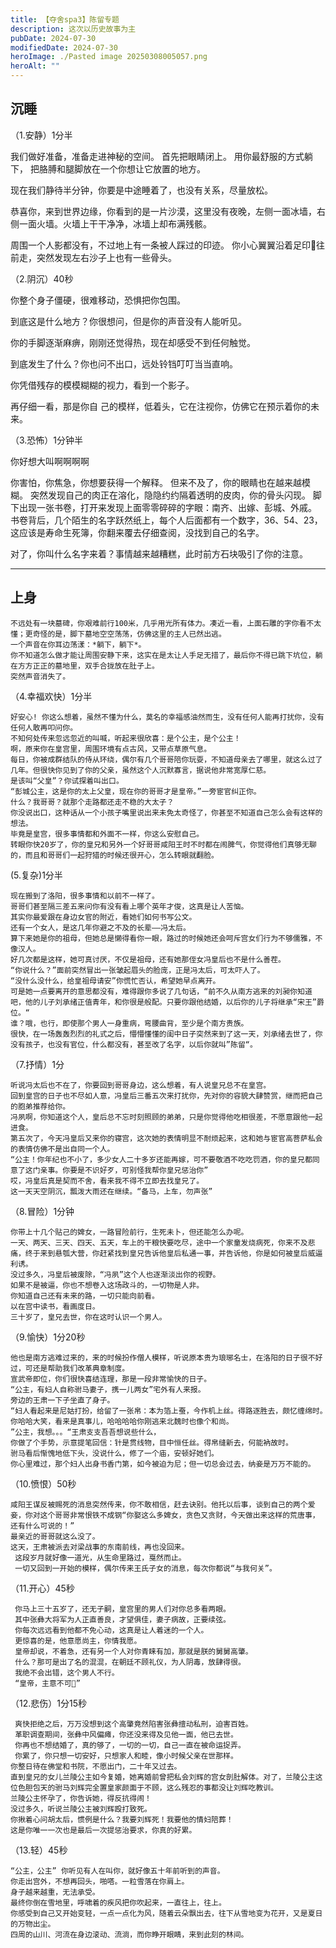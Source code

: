 ```yaml
---
title: 【夺舍spa3】陈留专题
description: 这次以历史故事为主
pubDate: 2024-07-30
modifiedDate: 2024-07-30
heroImage: ./Pasted image 20250308005057.png
heroAlt: ""
---
```


## 沉睡

（1.安静）1分半

我们做好准备，准备走进神秘的空间。
首先把眼睛闭上。
用你最舒服的方式躺下， 把胳膊和腿脚放在一个你想让它放置的地方。

现在我们静待半分钟，你要是中途睡着了，也没有关系，尽量放松。

恭喜你，来到世界边缘，你看到的是一片沙漠，这里没有夜晚，左侧一面冰墙，右侧一面火墙。火墙上干干净净，冰墙上却布满残骸。

周围一个人影都没有，不过地上有一条被人踩过的印迹。
你小心翼翼沿着足印👣往前走，突然发现左右沙子上也有一些骨头。

（2.阴沉）40秒

你整个身子僵硬，很难移动，恐惧把你包围。

到底这是什么地方？你很想问，但是你的声音没有人能听见。

你的手脚逐渐麻痹，刚刚还觉得热，现在却感受不到任何触觉。

到底发生了什么？你也问不出口，远处铃铛叮叮当当直响。

你凭借残存的模模糊糊的视力，看到一个影子。

再仔细一看，那是你自 己的模样，低着头，它在注视你，仿佛它在预示着你的未来。

（3.恐怖）1分钟半

你好想大叫啊啊啊啊 

你害怕，你焦急，你想要获得一个解释。
但来不及了，你的眼睛也在越来越模糊。
突然发现自己的肉正在溶化，隐隐约约隔着透明的皮肉，你的骨头闪现。
脚下出现一张书卷，打开来发现上面零零碎碎的字眼：南齐、出嫁、彭城、外戚。
书卷背后，几个陌生的名字跃然纸上，每个人后面都有一个数字，36、54、23，
这应该是寿命生死簿，你翻来覆去仔细查阅，没找到自己的名字。

对了，你叫什么名字来着？事情越来越糟糕，此时前方石块吸引了你的注意。

---

## 上身

	不远处有一块墓碑，你艰难前行100米，几乎用光所有体力。凑近一看，上面石雕的字你看不太懂；更奇怪的是，脚下墓地空空荡荡，仿佛这里的主人已然出逃。
	一个声音在你耳边荡漾：*躺下，躺下*。
	你不知道怎么做才能让周围安静下来，这实在是太让人手足无措了，最后你不得已跳下坑位，躺在方方正正的墓地里，双手合拢放在肚子上。
	突然声音消失了。
	

（4.幸福欢快）1分半

	
	好安心! 你这么想着，虽然不懂为什么，莫名的幸福感油然而生，没有任何人能再打扰你，没有任何人敢再叩问你。
	不知何处传来忽远忽近的叫喊，听起来很欣喜：是个公主，是个公主！
	啊，原来你在皇宫里，周围环境有点古风，又带点草原气息。
	每日，你被成群结队的侍从环绕，偶尔有几个哥哥陪你玩耍，不知道母亲去了哪里，就这么过了几年。但很快你见到了你的父亲，虽然这个人沉默寡言，据说他非常宽厚仁慈。
	是该叫“父皇”？你试探着叫出口。
	“彭城公主，这是你的太上父皇，现在你的哥哥才是皇帝。”一旁宦官纠正你。
	什么？我哥哥？就那个走路都还走不稳的大太子？
	你没说出口，这种话从一个小孩子嘴里说出来未免太奇怪了，你甚至不知道自己怎么会有这样的想法。
	毕竟是皇宫，很多事情都和外面不一样，你这么安慰自己。
	转眼你快20岁了，你的皇兄和另外一个好哥哥咸阳王时不时都在闹脾气，你觉得他们真够无聊的，而且和哥哥们一起狩猎的时候还很开心，怎么转眼就翻脸。

(5.复杂)1分半

	现在搬到了洛阳，很多事情和以前不一样了。
	哥哥们甚至隔三差五来问你有没有看上哪个英年才俊，这真是让人苦恼。
	其实你最爱跟在身边女官的附近，看她们如何书写公文。
	还有一个女人，是这几年你避之不及的长辈——冯太后。
	算下来她是你的祖母，但她总是懒得看你一眼，路过的时候她还会呵斥宫女们行为不够儒雅，不像汉人。
	好几次都是这样，她可真讨厌，不仅是祖母，还有她那侄女冯皇后也不是什么善茬。
	“你说什么？”面前突然冒出一张皱起眉头的脸庞，正是冯太后，可太吓人了。
	“没什么没什么，给皇祖母请安”你慌忙否认，希望她早点离开。
	可是她一点要离开的意思都没有，难得跟你多说了几句话，“前不久从南方逃来的刘昶你知道吧，他的儿子刘承绪正值青年，和你很是般配。只要你跟他结婚，以后你的儿子将继承“宋王”爵位。“
	谁？哦，也行，即使那个男人一身重病，弯腰曲背，至少是个南方贵族。
	很快，在一场轰轰烈烈的礼式之后，懵懵懂懂的闺中日子突然来到了这一天，刘承绪去世了，你没有孩子，也没有官位，什么都没有，甚至改了名字，以后你就叫”陈留“。

（7.抒情）1分

	听说冯太后也不在了，你要回到哥哥身边，这么想着，有人说皇兄总不在皇宫。
	回到皇宫的日子也不尽如人意，冯皇后三番五次来打扰你，先对你的容貌大肆赞赏，继而把自己的胞弟推荐给你。
	冯夙啊，你知道这个人，皇后总不忘时刻照顾的弟弟，只是你觉得他吃相很差，不愿意跟他一起进食。
	第五次了，今天冯皇后又来你的寝宫，这次她的表情明显不耐烦起来，这和她与宦官高菩萨私会的表情仿佛不是出自同一个人。
	“公主！你年纪也不小了，多少女人二十多岁还能再嫁，可不要敬酒不吃吃罚酒，你的皇兄都同意了这门亲事。你要是不识好歹，可别怪我帮你皇兄惩治你”
	哎，冯皇后真是契而不舍，看来我不得不立即去找皇兄了。
	这一天天空阴沉，瓢泼大雨还在继续。“备马，上车，勿声张”

（8.冒险）1分钟

	你带上十几个贴己的婢女，一路冒险前行，生死未卜，但还能怎么办呢。
	一天、两天、三天、四天、五天，车上的干粮快要吃尽，途中一个家童发烧病死，你来不及悲痛，终于来到悬瓠大营，你赶紧找到皇兄告诉他皇后私通一事，并告诉他，你是如何被皇后威逼利诱。
	没过多久，冯皇后被废除，“冯夙”这个人也逐渐淡出你的视野。
	如果不是被逼，你也不想卷入这场政斗的，一切物是人非。
	你知道自己还有未来的路，一切只能向前看。
	以在宫中读书，看画度日。
	三十岁了，皇兄去世，你在这时认识一个男人。

（9.愉快）1分20秒

	他也是南方逃难过来的，来的时候扮作僧人模样，听说原本贵为琅琊名士，在洛阳的日子很不好过，可还是帮助我们改革典章制度。
	宣武帝即位，你们很快喜结连理，那是一段非常愉快的日子。
	“公主，有妇人自称驸马妻子，携一儿两女”宅外有人来报。
	旁边的王肃一下子坐直了身子。
	“妇人看起来是尼姑打扮，给留了一张帛：本为箔上蚕，今作机上丝。得路逐胜去，颇忆缠绵时。　
	你哈哈大笑，看来是真事儿，哈哈哈哈你刚逃来北魏时也像个和尚。
	”公主，我想。。。“王肃支支吾吾想说些什么，
	你做了个手势，示意提笔回信：针是贯线物，目中恒任丝。得帛缝新去，何能衲故时。　　
	驸马看后惭愧地低下头，没说什么，修了一个庙，安顿好她们。
	你心里难过，那个妇人出身书香门第，如今被迫为尼；但一切总会过去，纳妾是万万不能的。

（10.愤恨）50秒

	咸阳王谋反被赐死的消息突然传来，你不敢相信，赶去诀别。他托以后事，谈到自己的两个爱妾，你对这个哥哥非常恨铁不成钢“你娶这么多婢女，贪色又贪财，今天做出来这样的荒唐事，还有什么可说的！”
	最亲近的哥哥就这么没了。
	这天，王肃被派去对梁战事的东南前线，再也没回来。
	 这段岁月就好像一道光，从生命里路过，戛然而止。
	 一切又回到一开始的模样，偶尔传来王氏子女的消息，每次你都说“与我何关”。

（11.开心）45秒

	 你马上三十五岁了，还无子嗣，皇宫里的男人们对你总多看两眼。
	 其中张彝大将军为人正直善良，才望俱佳，妻子病故，正要续弦。
	 你每次远远看到他都不免心动，这真是让人着迷的一个人。
	 更惊喜的是，他意愿尚主，你情我愿。
	 皇帝却说，不着急，还有另一个人对你青睐有加，那就是朕的舅舅高肇。
	 什么？那可是出了名的混混，在朝廷不顾礼仪，为人阴毒，放肆得很。
	 我绝不会出错，这个男人不行。
	 “皇帝，主意不可🙅”

（12.悲伤）1分15秒


	 爽快拒绝之后，万万没想到这个高肇竟然陷害张彝擅动私刑，迫害百姓。
	 革职调查期间，张彝中风偏瘫，你还没来得及见他一面，他已去世。
	 你再也不想结婚了，真的够了，一切的一切，自己一直在被命运捉弄。
	 你累了，你只想一切安好，只想家人和睦，像小时候父亲在世那样。
	你整日待在佛堂和书院，不愿出门，二十年又过去。
	直到皇兄的女儿兰陵公主如今复婚，她离婚前曾把私会刘辉的宫女剖肚解体。对了，兰陵公主这位色胆包天的驸马刘辉完全置皇家颜面于不顾，这么残忍的事都没让刘辉吃教训。
	兰陵公主怀孕了，你告诉她，得反抗得闹！
	没过多久，听说兰陵公主被刘辉殴打致死。
	你揪着心问胡太后，惯例是什么？我要刘辉死！我要他的情妇陪葬！
	这是你唯一一次也是最后一次提惩治要求，你真的好累。

（13.轻）45秒

	“公主，公主” 你听见有人在叫你，就好像五十年前听到的声音。
	你走出宫外，不想再回头，啪嗒。一粒雪落在你肩上。
	身子越来越重，无法承受。
	最终你倒在雪地里，呼啸着的疾风把你吹起来，一直往上，往上。
	你感受到自己又开始变轻，一点一点化为风，随着云朵飘出去，往下从雪地变为花开，又是夏日的万物出尘。
	四周的山川、河流在身边滚动、流淌，而你睁开眼睛，来到此刻的林间。
	
	
	